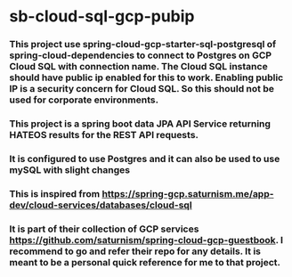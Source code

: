 # sb-cloud-sql-gcp-pubip

### This project use spring-cloud-gcp-starter-sql-postgresql of spring-cloud-dependencies to connect to Postgres on GCP Cloud SQL with connection name. The Cloud SQL instance should have public ip enabled for this to work. Enabling public IP is a security concern for Cloud SQL. So this should not be used for corporate environments.

### This project is a spring boot data JPA API Service returning HATEOS results for the REST API requests.

### It is configured to use Postgres and it can also be used to use mySQL with slight changes

### This is inspired from https://spring-gcp.saturnism.me/app-dev/cloud-services/databases/cloud-sql

### It is part of their collection of GCP services https://github.com/saturnism/spring-cloud-gcp-guestbook. I recommend to go and refer their repo for any details. It is meant to be a personal quick reference for me to that project. 
